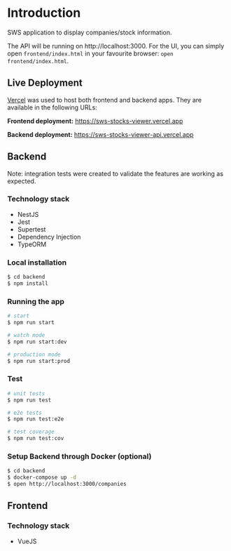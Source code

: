 # Introduction

SWS application to display companies/stock information.

The API will be running on http://localhost:3000. For the UI, you can simply open `frontend/index.html` in your favourite
browser: `open frontend/index.html`.

## Live Deployment

[Vercel](https://vercel.com) was used to host both frontend and backend apps. They are available in the following URLs:

**Frontend deployment:** https://sws-stocks-viewer.vercel.app

**Backend deployment:** https://sws-stocks-viewer-api.vercel.app

## Backend

Note: integration tests were created to validate the features are working as expected.

### Technology stack

- NestJS
- Jest
- Supertest
- Dependency Injection
- TypeORM

### Local installation

```bash
$ cd backend
$ npm install
```

### Running the app

```bash
# start
$ npm run start

# watch mode
$ npm run start:dev

# production mode
$ npm run start:prod
```

### Test

```bash
# unit tests
$ npm run test

# e2e tests
$ npm run test:e2e

# test coverage
$ npm run test:cov
```

### Setup Backend through Docker (optional)

```bash
$ cd backend
$ docker-compose up -d
$ open http://localhost:3000/companies
```

## Frontend

### Technology stack

- VueJS
